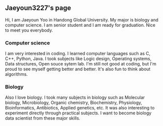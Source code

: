 ## Jaeyoun3227's page 
Hi, I am Jaeyoun Yoo in Handong Global University. My major is biology and computer science. I am senior student and I am ready for graduation. Nice to meet you everybody. 

### Computer science

I am very interested in coding. I learned computer languages such as C, C++, Python, Java. I took subjects like Logic design, Operating systems, Data structures, Open souce sytem lab. I'm still not good at coding, but I'm proud to see myself getting better and better. It's also fun to think about algorithms. 

### Biology 

Also I love biology. I took many subjects in biology such as Molecular biology, Microbiology, Organic chemistry, Biochemistry, Physiology, Bioinformatics, Antibiotics, Applied genetics, etc. It was also interesting to experiment directly through practical subjects. I want to become biology data scientist from these major skills. 
